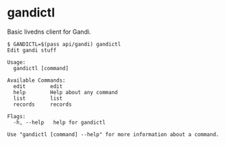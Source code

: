 gandictl
========

Basic livedns client for Gandi.

```
$ GANDICTL=$(pass api/gandi) gandictl             
Edit gandi stuff

Usage:
  gandictl [command]

Available Commands:
  edit        edit
  help        Help about any command
  list        list
  records     records

Flags:
  -h, --help   help for gandictl

Use "gandictl [command] --help" for more information about a command.
```
